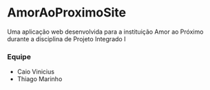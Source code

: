 # AmorAoProximoSite
Uma aplicação web desenvolvida para a instituição Amor ao Próximo durante a disciplina de Projeto Integrado I

### Equipe
- Caio Vinicius
- Thiago Marinho
